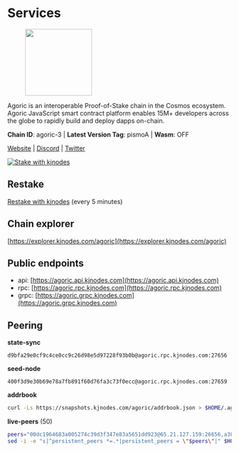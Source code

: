 # Services

<figure><img src="https://raw.githubusercontent.com/kj89/testnet_manuals/main/pingpub/logos/agoric.png" width="150" alt=""><figcaption></figcaption></figure>

Agoric is an interoperable Proof-of-Stake chain in the Cosmos ecosystem.  Agoric JavaScript smart contract platform enables 15M+ developers across the  globe to rapidly build and deploy dapps on-chain.

**Chain ID**: agoric-3 | **Latest Version Tag**: pismoA | **Wasm**: OFF

[Website](https://agoric.com) | [Discord](https://discord.com/invite/qDW8DRes4s) | [Twitter](https://twitter.com/agoric)

[![Stake with kjnodes](https://i.ibb.co/cr44Q8j/button-stake-with-kjnodes.png)](https://restake.app/agoric/agoricvaloper1ku5sm2twlsywdrp4wz3kfwgyrtqtp0lpr3nvk8)

## Restake

[Restake with kjnodes](https://restake.app/agoric/agoricvaloper1ku5sm2twlsywdrp4wz3kfwgyrtqtp0lpr3nvk8) (every 5 minutes)
## Chain explorer
[https://explorer.kjnodes.com/agoric](https://explorer.kjnodes.com/agoric)

## Public endpoints

* api: [https://agoric.api.kjnodes.com](https://agoric.api.kjnodes.com)
* rpc: [https://agoric.rpc.kjnodes.com](https://agoric.rpc.kjnodes.com)
* grpc: [https://agoric.grpc.kjnodes.com](https://agoric.grpc.kjnodes.com)

## Peering

**state-sync**

```text
d9bfa29e0cf9c4ce0cc9c26d98e5d97228f93b0b@agoric.rpc.kjnodes.com:27656
```

**seed-node**

```text
400f3d9e30b69e78a7fb891f60d76fa3c73f0ecc@agoric.rpc.kjnodes.com:27659
```

**addrbook**
```bash
curl -Ls https://snapshots.kjnodes.com/agoric/addrbook.json > $HOME/.agoric/config/addrbook.json
```

**live-peers** (50)
```bash
peers="00dc1964683a005274c39d3f347e83a5651dd923@65.21.127.159:26656,a38a30c1dd31f63be2befd40b82964b215c3c288@165.22.251.28:26656,47c35c8137ad2098e0b2a79077fea93a530034d8@185.144.83.130:26656,1312bbbd4ed1e58b9e4eb1d7788187a4607915e9@165.22.199.234:26060,d9bfa29e0cf9c4ce0cc9c26d98e5d97228f93b0b@65.109.88.38:27656,e759de7a872eff293ab1316a0745eb5fdd5614f3@88.217.142.187:26656,bd362992fa6f6c9d8ee40d19508b5b28daf3f6ed@18.142.177.75:26656,4cfac01c912d33f74cb7b66e8b7005aaae47fc2a@146.190.59.8:26060,b825a2e96d565092af1226451331e15fed09e884@135.181.166.115:26656,d56af8cb0716909f9b804e7dec8c1d34ae4eed16@65.108.142.81:26676,711f6f36a6ec3924b6d721de6adce604092e59f2@116.202.226.169:26656,0837c0dac0bb15e79e64207bb0fa5a9a6fa42ad4@178.62.116.62:26656,9e673680df593d841b0e09c49f87409654d84ae9@95.217.202.49:37656,0464c8dded70d01f5ab50a8d6047a6b27ddf2ccd@84.244.95.232:26656,2bda83f1501d30187e662c59d75ed4ffffcf8004@135.181.142.117:26656,63bd6649f80362ce513027d99ef32c826fdbd259@45.9.62.136:26656,6ba72731d54ded6d012fa7b02ae46e0c214b1e07@5.75.230.116:26656,4eea1e0a22d8d2ade108fc5f8e07d6d6e711e909@65.108.10.138:26656,9ed68bef54712b46713ac755ab7a6e7ad30694ef@192.99.44.79:14456,2f524fbc73a8b0daa29f2ba0b7642aae62bea86f@65.108.144.8:26656,1d4d7b77e79c2dad9e8586df4f30c7b550f5d49b@13.40.153.111:26656,86d9c73c7687611a6a2619f0186e7ea59ff8af25@206.189.26.213:26060,d03a9974f14ae380fdb7caf46ec71ce5278f0356@34.72.231.9:26656,ebc272824924ea1a27ea3183dd0b9ba713494f83@195.3.220.135:27106,abc62ded9142361bd9832282242a53611785ffcd@51.81.109.109:26656,44476201c6e8610b194e75e4c7993ad6d54a1db8@51.91.70.90:29656,3c52780b932c9231efc1815598459d67fee3010b@139.64.165.25:26656,7ffe6113d2733ea026cd3ee0db3e756ae3dee1db@65.109.39.50:27656,f8ff12a774770fea36beadb303ccffc86863c6ec@65.109.69.59:14456,f095bb53006ebddcbbf29c8df70dddcba6419e36@142.93.145.13:26656,320dd22ee85e2b68f891b670331eb9fec9dc419e@80.64.208.63:26656,254cff6fbdf6ba319a9539d425a4203c0388ac8d@45.79.223.112:26656,8832d61e9b8856c0a80e240970a9200c69c101b7@88.99.161.228:21156,8c30ee29afc4b77cf98222edcc3fe823cf1e8306@195.201.106.244:26656,fc5d5569cffd802c73f91df3fbe7f829e0bf132d@35.75.235.53:26656,8880e10d956bff921ef928794dcadcc22c7087b4@51.91.218.186:26656,6dfaacf27072052e335de6e83069c811311613c5@138.201.127.91:26656,f0a3c3ff7a1130c27628956eff6c800e1d821810@146.190.51.103:32588,db14f5d2281c82b89ea32538eaa838cfcc0d9a7e@15.235.9.223:26656,b2d03d39026fe791e582e00171457189f5ce0aba@15.235.53.86:14156,d7e0eedf5756b8c085104fb76c069ba3506f2183@80.64.208.64:26656,ee236040d06e78d70c3f34722407857615b1a755@34.69.117.194:26656,5711ca85eb4d9105c287dd0c72c382705c3b579e@35.156.217.229:26656,f34681c2aa8d198b754725b3f12cc48eb4066baf@114.132.59.209:26656,76b3361ab17df7e011f5eaae30763207a0d8eec1@5.9.97.174:15634,baf3faf6d6e4c32c4ee2cde510efabe127d3ce74@35.77.171.242:26656,023be2465f7292cb3284a50787d6edc5a75c62a2@95.214.52.166:26656,ca4c3b9d0cf78d934a3b972c328db2e4a9a66c42@64.32.40.134:26656,90f39ace82550b0e3b0c63ac0435f1935baba725@65.109.35.50:20658,e70955351f601ea5be9a9bf41032949a777f31b3@207.244.255.229:10003"
sed -i -e "s|^persistent_peers *=.*|persistent_peers = \"$peers\"|" $HOME/.agoric/config/config.toml
```

